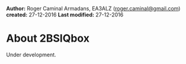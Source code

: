 **Author:**
  Roger Caminal Armadans, EA3ALZ (roger.caminal@gmail.com)
**created:**  27-12-2016
**Last modified:** 27-12-2016

# About 2BSIQbox
Under development.
